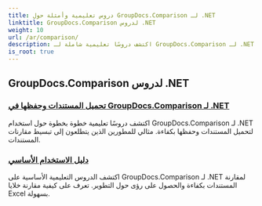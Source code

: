 ```yaml
---
title: دروس تعليمية وأمثلة حول GroupDocs.Comparison لـ .NET
linktitle: GroupDocs.Comparison لدروس .NET
weight: 10
url: /ar/comparison/
description: اكتشف دروسًا تعليمية شاملة لـ GroupDocs.Comparison لـ .NET، مما يسهل عليك مقارنة المستندات والمجلدات وإدارتها وتكاملها بكفاءة دون عناء.
is_root: true
---
```

## GroupDocs.Comparison لدروس .NET 
### [تحميل المستندات وحفظها في GroupDocs.Comparison لـ .NET](./load-and-save-documents/)
اكتشف دروسًا تعليمية خطوة بخطوة حول استخدام GroupDocs.Comparison لـ .NET لتحميل المستندات وحفظها بكفاءة. مثالي للمطورين الذين يتطلعون إلى تبسيط مقارنات المستندات.
### [دليل الاستخدام الأساسي](./guide-to-basic-usage/)
اكتشف الدروس التعليمية الأساسية على GroupDocs.Comparison لـ .NET لمقارنة المستندات بكفاءة والحصول على رؤى حول التطوير. تعرف على كيفية مقارنة خلايا Excel بسهولة.